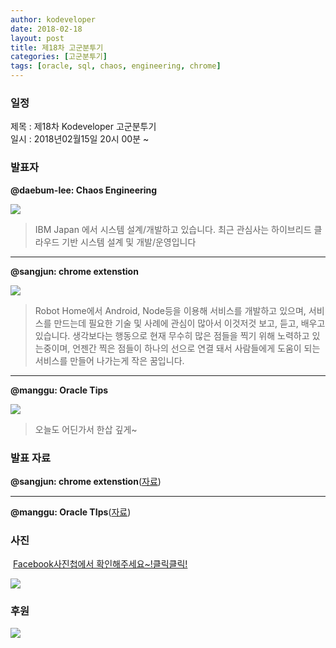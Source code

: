 ```yaml
---
author: kodeveloper
date: 2018-02-18
layout: post
title: 제18차 고군분투기
categories: [고군분투기]
tags: [oracle, sql, chaos, engineering, chrome]
---
```


### 일정

제목 : 제18차 Kodeveloper 고군분투기  
일시 : 2018년02월15일 20시 00분 ~

### 발표자

**@daebum-lee: Chaos Engineering**

![](https://user-images.githubusercontent.com/2956728/52693997-b7bc6100-2fab-11e9-91b0-7a0091bb747f.jpg)

>IBM Japan 에서 시스템 설계/개발하고 있습니다. 최근 관심사는 하이브리드 클라우드 기반 시스템 설계 및 개발/운영입니다

---

**@sangjun: chrome extenstion**

![](https://user-images.githubusercontent.com/2956728/52694057-dde20100-2fab-11e9-986c-590ce098df8b.jpg)

>Robot Home에서 Android, Node등을 이용해 서비스를 개발하고 있으며, 서비스를 만드는데 필요한 기술 및 사례에 관심이 많아서 이것저것 보고, 듣고, 배우고 있습니다. 생각보다는 행동으로 현재 무수히 많은 점들을 찍기 위해 노력하고 있는중이며, 언젠간 찍은 점들이 하나의 선으로 연결 돼서 사람들에게 도움이 되는 서비스를 만들어 나가는게 작은 꿈입니다.

---

**@manggu: Oracle Tips**

![](https://user-images.githubusercontent.com/2956728/52694124-0e299f80-2fac-11e9-9396-7c001340a42c.jpg)

>오늘도 어딘가서 한삽 깊게~

### 발표 자료

**@sangjun: chrome extenstion**([자료](https://docs.google.com/presentation/d/1Jvld2X56ptBnpkVRLGbp32IQVo8zZpQGK5zotZ08IyU/edit#slide=id.g33472d7f6b_0_101))

---

**@manggu: Oracle TIps**([자료](https://drive.google.com/drive/u/0/folders/1W4hfPTMuoj22qncgCsd650zp4FR5iIQv))



### 사진

 [Facebook사진첩에서 확인해주세요~!클릭클릭!](https://www.facebook.com/media/set/?set=oa.2037640673147334&%3Btype=3)

![](https://user-images.githubusercontent.com/2956728/52694251-62cd1a80-2fac-11e9-8fa9-f764ee53c2a6.jpg)

### 후원

![](https://user-images.githubusercontent.com/2956728/52695008-bc364900-2fae-11e9-9d2c-e7bfcf2e671a.png)
